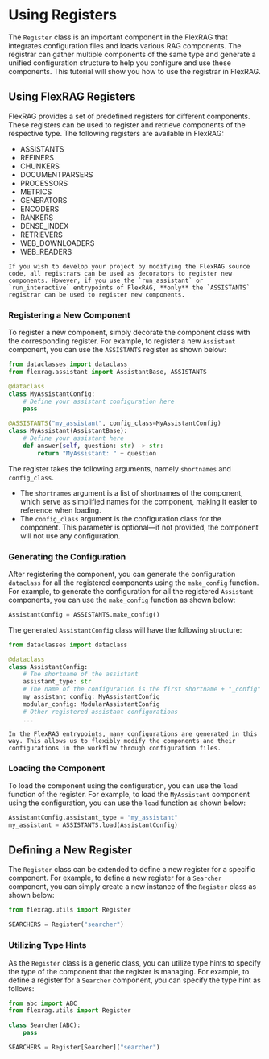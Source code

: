 # Using Registers
The `Register` class is an important component in the FlexRAG that integrates configuration files and loads various RAG components. The registrar can gather multiple components of the same type and generate a unified configuration structure to help you configure and use these components. This tutorial will show you how to use the registrar in FlexRAG.

## Using FlexRAG Registers
FlexRAG provides a set of predefined registers for different components. These registers can be used to register and retrieve components of the respective type. The following registers are available in FlexRAG:

- ASSISTANTS
- REFINERS
- CHUNKERS
- DOCUMENTPARSERS
- PROCESSORS
- METRICS
- GENERATORS
- ENCODERS
- RANKERS
- DENSE_INDEX
- RETRIEVERS
- WEB_DOWNLOADERS
- WEB_READERS

```{note}
If you wish to develop your project by modifying the FlexRAG source code, all registrars can be used as decorators to register new components. However, if you use the `run_assistant` or `run_interactive` entrypoints of FlexRAG, **only** the `ASSISTANTS` registrar can be used to register new components.
```

### Registering a New Component
To register a new component, simply decorate the component class with the corresponding register. For example, to register a new `Assistant` component, you can use the `ASSISTANTS` register as shown below:

```python
from dataclasses import dataclass
from flexrag.assistant import AssistantBase, ASSISTANTS

@dataclass
class MyAssistantConfig:
    # Define your assistant configuration here
    pass

@ASSISTANTS("my_assistant", config_class=MyAssistantConfig)
class MyAssistant(AssistantBase):
    # Define your assistant here
    def answer(self, question: str) -> str:
        return "MyAssistant: " + question
```

The register takes the following arguments, namely `shortnames` and `config_class`. 
- The `shortnames` argument is a list of shortnames of the component, which serve as simplified names for the component, making it easier to reference when loading. 
- The `config_class` argument is the configuration class for the component. This parameter is optional—if not provided, the component will not use any configuration.

### Generating the Configuration
After registering the component, you can generate the configuration `dataclass` for all the registered components using the `make_config` function. For example, to generate the configuration for all the registered `Assistant` components, you can use the `make_config` function as shown below:

```python
AssistantConfig = ASSISTANTS.make_config()
```

The generated `AssistantConfig` class will have the following structure:

```python
from dataclasses import dataclass

@dataclass
class AssistantConfig:
    # The shortname of the assistant
    assistant_type: str
    # The name of the configuration is the first shortname + "_config"
    my_assistant_config: MyAssistantConfig  
    modular_config: ModularAssistantConfig
    # Other registered assistant configurations
    ...  
```

```{tip}
In the FlexRAG entrypoints, many configurations are generated in this way. This allows us to flexibly modify the components and their configurations in the workflow through configuration files.
```

### Loading the Component
To load the component using the configuration, you can use the `load` function of the register. For example, to load the `MyAssistant` component using the configuration, you can use the `load` function as shown below:

```python
AssistantConfig.assistant_type = "my_assistant"
my_assistant = ASSISTANTS.load(AssistantConfig)
```

## Defining a New Register
The `Register` class can be extended to define a new register for a specific component. For example, to define a new register for a `Searcher` component, you can simply create a new instance of the `Register` class as shown below:

```python
from flexrag.utils import Register

SEARCHERS = Register("searcher")
```

### Utilizing Type Hints
As the `Register` class is a generic class, you can utilize type hints to specify the type of the component that the register is managing. For example, to define a register for a `Searcher` component, you can specify the type hint as follows:

```python
from abc import ABC
from flexrag.utils import Register

class Searcher(ABC):
    pass

SEARCHERS = Register[Searcher]("searcher")
```
